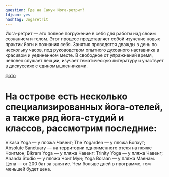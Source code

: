 ```yaml
---
question: Где на Самуи Йога-ретрит?
ldjson: yes
hashtag: Jogaretrit
---
```


Йога-ретрит — это полное погружение в себя для работы над своим сознанием и телом. Этот процесс представляет собой изучение новых практик йоги и познания себя. Занятия проводятся дважды в день по нескольку часов, под руководством опытного духовного наставника в красивом и уединенном месте. В свободное от упражнений время, человек слушает лекции, изучает тематическую литературу и участвует в дискуссиях с единомышленниками.

[фото](https://samuifaq.ru/assets/eogaretrit.jpg)

# На острове есть несколько специализированных йога-отелей, а также ряд йога-студий и классов, рассмотрим последние:

Vikasa Yoga — у пляжа Чавенг;
The Yogarden — у пляжа Бопхут;
Absolute Sanctuary — на территории одноименного отеля на пляже Чонгмон;
Bikram Yoga — у пляжа Чавенг;
Trinity Yoga — у пляжа Чавенг;
Ananda Studio — у пляжа Чонг Мун;
Yoga Boraan — у пляжа Маенам.
Цена — от 200 бат за занятие. Чем больше дней в программе, тем меньшей будет цена.
